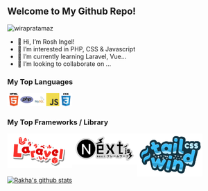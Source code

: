 ## Welcome to My Github Repo!

<p align="left"> <img src="https://komarev.com/ghpvc/?username=rakha-elctrnx&label=Profile%20views&color=0e75b6&style=flat" alt="wirapratamaz" /> </p>

- 👋 Hi, I’m Rosh Ingel!
- 👀 I’m interested in PHP, CSS & Javascript
- 🌱 I’m currently learning Laravel, Vue...
- 💞️ I’m looking to collaborate on ...

### My Top Languages

<img align="left" alt="HTML5" width="30px" src="https://raw.githubusercontent.com/github/explore/80688e429a7d4ef2fca1e82350fe8e3517d3494d/topics/html/html.png" />
<img align="left" alt="PHP" width="30px" src="https://raw.githubusercontent.com/github/explore/80688e429a7d4ef2fca1e82350fe8e3517d3494d/topics/php/php.png" />
<img align="left" alt="MySQL" width="30px" src="https://raw.githubusercontent.com/github/explore/80688e429a7d4ef2fca1e82350fe8e3517d3494d/topics/mysql/mysql.png" />
<img align="left" alt="JavaScript" width="30px" src="https://raw.githubusercontent.com/github/explore/80688e429a7d4ef2fca1e82350fe8e3517d3494d/topics/javascript/javascript.png" />
<img align="left" alt="CSS3" width="30px" src="https://raw.githubusercontent.com/github/explore/80688e429a7d4ef2fca1e82350fe8e3517d3494d/topics/css/css.png" />
<br><br>

### My Top Frameworks / Library

<img align="left" alt="Laravel" width="150" src="https://raw.githubusercontent.com/rakha-elctrnx/assets/main/laravel.png" />
<img align="left" alt="Next Js" width="150" src="https://raw.githubusercontent.com/rakha-elctrnx/assets/main/next-js.png" />
<img align="left" alt="Tailwind" width="150" src="https://raw.githubusercontent.com/rakha-elctrnx/assets/main/tailwind.png" />

<p align="left">
  <a href="https://github.com/CutieJi"><img src="https://github-readme-stats.vercel.app/api?username=CutieJi&hide_border=true&show_icons=true" alt="Rakha's github stats"></a>
</p>

